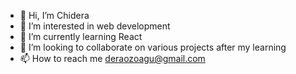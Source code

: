 - 👋 Hi, I’m Chidera
- 👀 I’m interested in web development
- 🌱 I’m currently learning React 
- 💞️ I’m looking to collaborate on various projects after my learning
- 📫 How to reach me deraozoagu@gmail.com

<!---
notchidera/notchidera is a ✨ special ✨ repository because its `README.md` (this file) appears on your GitHub profile.
You can click the Preview link to take a look at your changes.
--->
